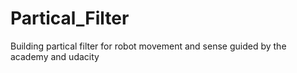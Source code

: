# Partical_Filter
Building partical filter for robot movement and sense guided by the academy and udacity
